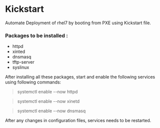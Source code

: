 # Kickstart
Automate Deployment of rhel7 by booting from PXE using Kickstart file.

### Packages to be installed : 

* httpd
* xinted
* dnsmasq
* tftp-server
* syslinux

After installing all these packages, start and enable the following services using following commands:

> systemctl enable --now httpd   

> systemctl enable --now xinetd

> systemctl enable --now dnsmasq

After any changes in configuration files, services needs to be restarted. 
